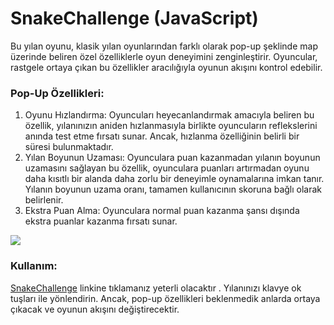 # SnakeChallenge (JavaScript)
Bu yılan oyunu, klasik yılan oyunlarından farklı olarak pop-up şeklinde map üzerinde beliren özel özelliklerle oyun deneyimini zenginleştirir. Oyuncular, rastgele ortaya çıkan bu özellikler aracılığıyla oyunun akışını kontrol edebilir.
### Pop-Up Özellikleri:
1. Oyunu Hızlandırma: Oyuncuları heyecanlandırmak amacıyla beliren bu özellik, yılanınızın aniden hızlanmasıyla birlikte oyuncuların reflekslerini anında test etme fırsatı sunar. Ancak, hızlanma özelliğinin belirli bir süresi bulunmaktadır.
2. Yılan Boyunun Uzaması: Oyunculara puan kazanmadan yılanın boyunun uzamasını sağlayan bu özellik, oyunculara puanları artırmadan oyunu daha kısıtlı bir alanda daha zorlu bir deneyimle oynamalarına imkan tanır. Yılanın boyunun uzama oranı, tamamen kullanıcının skoruna bağlı olarak belirlenir.
3. Ekstra Puan Alma: Oyunculara normal puan kazanma şansı dışında ekstra puanlar kazanma fırsatı sunar.

![](https://github.com/uekrem/SnakeChallenge/assets/110349452/f14901c4-2359-4dbd-80d5-50b4c8447da1)

### Kullanım:
[SnakeChallenge](https://uekrem.github.io/SnakeChallenge/snake.html) linkine tıklamanız yeterli olacaktır . Yılanınızı klavye ok tuşları ile yönlendirin. Ancak, pop-up özellikleri beklenmedik anlarda ortaya çıkacak ve oyunun akışını değiştirecektir.
